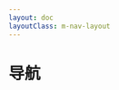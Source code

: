 ```yaml
---
layout: doc
layoutClass: m-nav-layout
---
```


<script setup>
import { navData } from './data'
import NavList from '@/components/NavList.vue';
</script>

<style lang="scss">
.m-nav-layout {
    --vp-layout-max-width: 1660px;
    .container {
      max-width: 1660px !important;
    }
    .content-container,
    .content {
      max-width: 100% !important;
    }

    /* aside 样式 */
    .aside {
      padding-left: 0;
      max-width: 224px;
    }
    .content .copyright {
      display: none;
    }

    /* tip */
    .tip {
      .custom-block-title {
        display: none;
      }
      p {
        margin: 0;
      }
    }
    .vp-doc h2 {
      margin-top: 24px;
    }
}
</style>


# 导航

<NavList v-for="(item,index) in navData" :title="item.title" :items="item.items" :key="index"></NavList>
